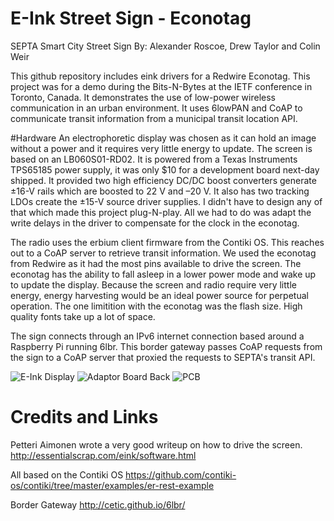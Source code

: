 # E-Ink Street Sign - Econotag
SEPTA Smart City Street Sign
By: Alexander Roscoe, Drew Taylor and Colin Weir

This github repository includes eink drivers for a Redwire Econotag.  This project was for a demo during the Bits-N-Bytes at the IETF conference in Toronto, Canada.  It demonstrates the use of low-power wireless communication in an urban environment.  It uses 6lowPAN and CoAP to communicate transit information from a municipal transit location API.

#Hardware
An electrophoretic display was chosen as it can hold an image without a power and it requires very little energy to update. The screen is based on an LB060S01-RD02.  It is powered from a Texas Instruments TPS65185 power supply,  it was only $10 for a development board next-day shipped.  It provided two high efficiency DC/DC boost converters generate ±16-V rails which are boosted to 22 V and –20 V. It also has two tracking LDOs create the ±15-V source driver supplies.  I didn't have to design any of that which made this project plug-N-play. All we had to do was adapt the write delays in the driver to compensate for the clock in the econotag.

The radio uses the erbium client firmware from the Contiki OS.  This reaches out to a CoAP server to retrieve transit information. We used the econotag from Redwire as it had the most pins available to drive the screen.  The econotag has the ability to fall asleep in a lower power mode and wake up to update the display.  Because the screen and radio require very little energy, energy harvesting would be an ideal power source for perpetual operation.  The one limitition with the econotag was the flash size.  High quality fonts take up a lot of space.

The sign connects through an IPv6 internet connection based around a Raspberry Pi running 6lbr.  This border gateway passes CoAP requests from the sign to a CoAP server that proxied the requests to SEPTA's transit API.


![E-Ink Display](https://raw.githubusercontent.com/ThreadedThinking/EInk-Street-Sign/master/SEPTA_E-Ink.jpg)
![Adaptor Board Back](https://raw.githubusercontent.com/ThreadedThinking/EInk-Street-Sign/master/adaptor_board_back.jpg)
![PCB](https://raw.githubusercontent.com/ThreadedThinking/EInk-Street-Sign/master/pcb.jpg)
# Credits and Links
Petteri Aimonen wrote a very good writeup on how to drive the screen.
http://essentialscrap.com/eink/software.html

All based on the Contiki OS
https://github.com/contiki-os/contiki/tree/master/examples/er-rest-example  

Border Gateway http://cetic.github.io/6lbr/
